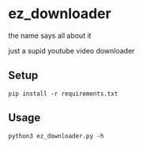 # ez_downloader

the name says all about it

just a supid youtube video downloader

## Setup

```
pip install -r requirements.txt
```

## Usage

```
python3 ez_downloader.py -h
```
